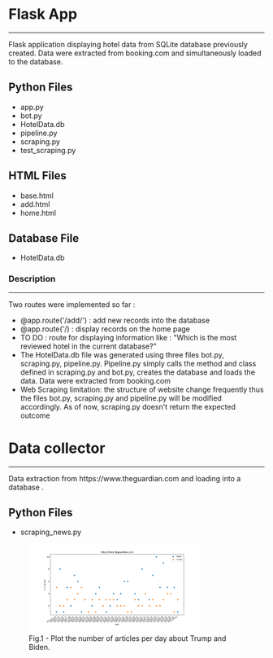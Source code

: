 <!DOCTYPE html>
<html lang="en">
<head>
    <meta charset="UTF-8">
</head>
<body>
    <h1> Flask App</h1>
    <hr>
    <p> Flask application displaying hotel data from SQLite database previously created. Data were extracted
        from booking.com and simultaneously loaded to the database. </p>
    <h2> Python Files </h2>
  <ul>
      <li>app.py</li>
      <li> bot.py </li>
      <li> HotelData.db</li>
      <li>pipeline.py </li>
      <li> scraping.py</li>
      <li > test_scraping.py</li>

  </ul>
    <h2> HTML Files</h2>
    <ul>
     <li> base.html</li>
      <li> add.html </li>
      <li> home.html</li>
    </ul>
   </ul>
    <h2> Database File</h2>
    <ul>
     <li> HotelData.db</li>
    </ul>
     <h3>Description</h3>
    <hr>
    <p> Two routes were implemented so far : </p>
    <ul>
        <li> @app.route('/add/') : add new records into the database</li>
        <li> @app.route('/) : display records on the home page </li>
        <li> TO DO : route for displaying information like : "Which is the most reviewed hotel in the
        current database?"</li>
        <li> The HotelData.db file was generated  using three files
           bot.py, scraping.py, pipeline.py. Pipeline.py simply calls the method and class defined
            in scraping.py and bot.py, creates the database and loads the data. Data were extracted
            from booking.com </li>
        <li> Web Scraping limitation: the structure of website change frequently thus the files bot.py,
        scraping.py and pipeline.py will be modified accordingly. As of now, scraping.py doesn't return the
        expected outcome </li>
    </ul>
  <h1> Data collector </h1>
    <hr>
    <p> Data extraction from https://www.theguardian.com and loading into a database . </p>
  
 <h2> Python Files </h2>
  <ul>
      <li>scraping_news.py</li>
  </ul>
      <figure>
  <img src="Figure_1.png" alt="counts" style="width:80%">
  <figcaption>Fig.1 - Plot the number of articles per day about Trump and Biden.</figcaption>
     </figure>

</body>


